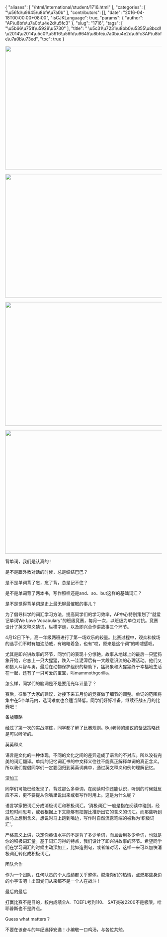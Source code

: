 {
    "aliases": [
        "/html/international/student/1716.html"
    ],
    "categories": [
        "\u56fd\u9645\u8bfe\u7a0b"
    ],
    "contributors": [],
    "date": "2016-04-18T00:00:00+08:00",
    "isCJKLanguage": true,
    "params": {
        "author": "AP\u8bfe\u7a0b\u4e2d\u5fc3"
    },
    "slug": "1716",
    "tags": [
        "\u5b66\u751f\u5929\u5730"
    ],
    "title": " \u5c31\u7231\u8bb0\u5355\u8bcd! \u2014\u2014\u5c0f\u5916\u56fd\u9645\u8bfe\u7a0b\u4e2d\u5fc3AP\u8bfe\u7a0b\u73ed",
    "toc": true
}


<img
    src="https://cdn.tfls.online/mirror/full/56cca8b2e10efb404bda2fc59319875efc9e47d2.jpg"
    style="display:block;margin-left:auto;margin-right:auto;"
    decoding="async"
    fetchpriority="auto"
    loading="lazy"
    height="397"
    width="600"
/>





<img
    src="https://cdn.tfls.online/mirror/full/fe9cc8f8e9af18145b40f535a7b40cadceaa936d.jpg"
    style="display:block;margin-left:auto;margin-right:auto;"
    decoding="async"
    fetchpriority="auto"
    loading="lazy"
    height="397"
    width="600"
/>





<img
    src="https://cdn.tfls.online/mirror/full/c41c3c79b610ac9deac6bb8505773f4f08e83a74.jpg"
    style="display:block;margin-left:auto;margin-right:auto;"
    decoding="async"
    fetchpriority="auto"
    loading="lazy"
    height="397"
    width="600"
/>





<img
    src="https://cdn.tfls.online/mirror/full/8497a9072e0e27859ac7f3c4dfcd09d8e1a0dc73.jpg"
    style="display:block;margin-left:auto;margin-right:auto;"
    decoding="async"
    fetchpriority="auto"
    loading="lazy"
    height="397"
    width="600"
/>







背单词，我们是认真的！




是不是跟外教对话的时候，总是结结巴巴？




是不是单词背了忘，忘了背，总是记不住？




是不是单词背了两本书，写作照样还是and、so、but这样的基础词汇？




是不是觉得背单词是史上最无聊最催眠的事儿？









为了倡导科学的词汇学习方法，提高同学们的学习效率，AP中心特别策划了“就爱记单词We Love Vocabulary”的班级竞赛，每月一次，以班级为单位对抗。竞赛设计了英文释义猜词，纵横字谜，以及即兴合作讲故事三个环节。




4月12日下午，高一年级两班进行了第一场欢乐的较量。比赛过程中，观众和候场的选手们不时有加油助威，有暗暗着急，也有“哎，原来是这个词”的唏嘘感叹。




尤其是即兴讲故事的环节，同学们的表现十分惊艳。故事从地球上的最后一只猛犸象开始，它恋上一只大猩猩，跌入一洼泥潭后有一大段意识流的心理活动。他们又和猎人斗智斗勇，最后在动物保护组织的帮助下，猛犸象和大猩猩终于幸福地生活在一起，还有了一只可爱的宝宝，叫mammothgorilla。




怎么样，同学们的脑洞是不是要用光年计量了？




赛后，征集了大家的建议，对接下来五月份的竞赛做了细节的调整。单词的范围将集中在5个单元内，选词难度也会适当降低。同学们好好准备，继续征战五月的比赛吧！




备战策略




经过了第一次的实战演练，同学都了解了比赛规则。But老师的建议的备战策略还是可以听听的。




英英释义




语言是文化的一种体现，不同的文化之间的差异造成了语言的不对应。所以没有完美的词汇翻译。单纯的记忆词汇书的中文释义往往不能真正解释单词的真正含义。所以我们提倡同学们一定要回归到英英词典中，通过英文释义和例句理解记忆。




深加工




同学们可能已经发现了，背过那么多单词，在阅读时你还能认识，听到的时候就反应不来，更不要提从你嘴里说出来或者写作时用上。这是为什么呢？




语言学家把词汇分成消极词汇和积极词汇。‘消极词汇’一般是指在阅读中碰到，经过短时间思考，或者根据上下文能够有把握比推断出它的含义的词汇。而那些听到后马上想到含义，想说时马上跑到嘴边，写作时自然流露笔端的被称为‘积极词汇’。




严格意义上讲，决定你英语水平的不是背了多少单词，而且会用多少单词，也就是你的积极词汇量。基于词汇习得的特点，我们设计了即兴讲故事的环节。希望同学们在学习词汇的时候主动深加工，比如造例句，或者编对话，这样一来可以加快消极词汇转化成积极词汇。




团队合作




作为一个团队，任何队员的个人成绩都关乎整体。燃烧你们的热情，点燃那些身边的小宇宙吧！出国党们从来都不是一个人在战斗！




最后的最后




打赢比赛不是目的，校内成绩全A、TOEFL考到110、 SAT突破2200不是极限，哈耶普斯也不是终点。




Guess what matters？




不要在该奋斗的年纪选择安逸！小编敬一口鸡汤，与各位共勉。




  



